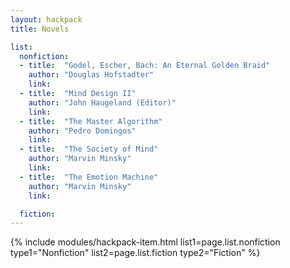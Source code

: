 ```yaml
---
layout: hackpack
title: Novels

list:
  nonfiction:
  - title:  "Godel, Escher, Bach: An Eternal Golden Braid"
    author: "Douglas Hofstadter"
    link:
  - title:  "Mind Design II"
    author: "John Haugeland (Editor)"
    link:
  - title:  "The Master Algorithm"
    author: "Pedro Domingos"
    link:
  - title:  "The Society of Mind"
    author: "Marvin Minsky"
    link:
  - title:  "The Emotion Machine"
    author: "Marvin Minsky"
    link:

  fiction:
---
```


{% include modules/hackpack-item.html
  list1=page.list.nonfiction
  type1="Nonfiction" 
  list2=page.list.fiction
  type2="Fiction" %}
